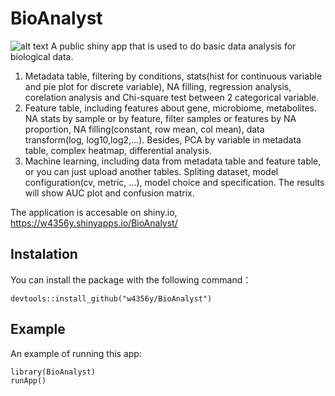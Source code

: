 # BioAnalyst
![alt text](https://https://github.com/w4356y/BioAnalyst/blob/master/www/Wei2Go_logo.png)
A public shiny app that is used to do basic data analysis for biological data.
1. Metadata table, filtering by conditions, stats(hist for continuous variable and pie plot for discrete variable), NA filling, regression analysis, corelation analysis and Chi-square test between 2 categorical variable.
2. Feature table, including features about gene, microbiome, metabolites. NA stats by sample or by feature, filter samples or features by NA proportion, NA filling(constant, row mean, col mean), data transform(log, log10,log2,...). Besides, PCA by variable in metadata table, complex heatmap, differential analysis.
3. Machine learning, including data from metadata table and feature table, or you can just upload another tables. Spliting dataset, model configuration(cv, metric, ...), model choice and specification. The results will show AUC plot and confusion matrix.

The application is accesable on shiny.io, https://w4356y.shinyapps.io/BioAnalyst/
## Instalation
You can install the package with the following command：
```
devtools::install_github("w4356y/BioAnalyst")
```

## Example
An example of running this app:
```
library(BioAnalyst)
runApp()
```